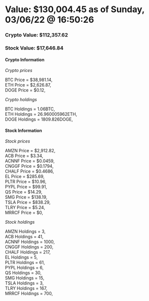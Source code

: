 # Value: $130,004.45 as of Sunday, 03/06/22 @ 16:50:26 

### Crypto Value: $112,357.62

### Stock Value: $17,646.84

#### Crypto Information 
*Crypto prices* 

BTC Price = $38,981.14,  
ETH Price = $2,626.87,  
DOGE Price = $0.12,  


*Crypto holdings* 

BTC Holdings = 1.06BTC,  
ETH Holdings = 26.960005962ETH,  
DOGE Holdings = 1809.826DOGE,  


#### Stock Information 

*Stock prices* 

AMZN Price = $2,912.82,  
ACB Price = $3.34,  
ACNNF Price = $0.0459,  
CNGGF Price = $0.1794,  
CHALF Price = $0.4686,  
EL Price = $285.69,  
PLTR Price = $10.96,  
PYPL Price = $99.91,  
QS Price = $14.29,  
SMG Price = $138.19,  
TSLA Price = $838.29,  
TLRY Price = $5.24,  
MRRCF Price = $0,  


*Stock holdings* 

AMZN Holdings = 3,  
ACB Holdings = 41,  
ACNNF Holdings = 1000,  
CNGGF Holdings = 200,  
CHALF Holdings = 217,  
EL Holdings = 5,  
PLTR Holdings = 61,  
PYPL Holdings = 6,  
QS Holdings = 30,  
SMG Holdings = 15,  
TSLA Holdings = 3,  
TLRY Holdings = 167,  
MRRCF Holdings = 700,  


